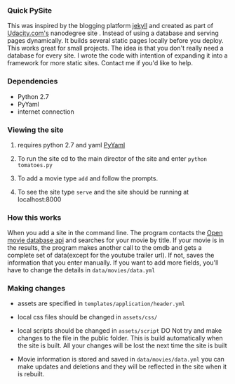 

### Quick PySite

This was inspired by the blogging platform [jekyll](jekyllrb.com) and created as part of [Udacity.com's](http://udacity.com) nanodegree site . Instead of using a database and serving pages dynamically. It builds several static pages locally before you deploy. This works great for small projects. The idea is that you don't really need a database for every site. I wrote the code with intention of expanding it into a framework for more static sites.  Contact me if you'd like to help.

### Dependencies
- Python 2.7
- PyYaml
- internet connection

### Viewing the site

1. requires python 2.7 and yaml  [PyYaml](http://pyyaml.org/wiki/PyYAML)

2. To run the site cd to the main director of the site and enter `python tomatoes.py`

3. To add a movie type `add` and follow the prompts. 

4. To see the site type `serve` and the site should be running at localhost:8000

### How this works

When you add a site in the command line. The program contacts the [Open movie database api](http://www.omdbapi.com/) and searches for your movie by title.  If your movie is in the results, the program makes another call to the omdb and gets a complete set of data(except for the youtube trailer url). If not, saves the information that you enter manually.  If you want to add more fields, you'll have to change the details in `data/movies/data.yml`

### Making changes

- assets are specified in `templates/application/header.yml`
- local css files should be changed in `assets/css/`
- local scripts should be changed in `assets/script`
  DO Not try and make changes to the file in the public folder. This is build automatically when the site 
  is built. All your changes will be lost the next time the site is built


- Movie information is stored and saved in `data/movies/data.yml` you can make updates and deletions and they will be reflected in the site when it is rebuilt.

